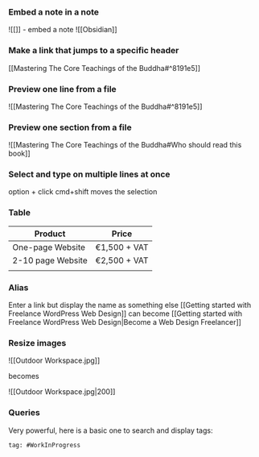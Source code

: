 ### Embed a note in a note
![[]] - embed a note
![[Obsidian]]

### Make a link that jumps to a specific header
[[Mastering The Core Teachings of the Buddha#^8191e5]]


### Preview one line from a file
![[Mastering The Core Teachings of the Buddha#^8191e5]]




### Preview one section from a file
![[Mastering The Core Teachings of the Buddha#Who should read this book]]


### Select and type on multiple lines at once
option + click
cmd+shift moves the selection 


### Table

| Product           | Price        |
| ----------------- | ------------ |
| One-page Website  | €1,500 + VAT |
| 2-10 page Website | €2,500 + VAT |
|                   |              |


### Alias
Enter a link but display the name as something else
[[Getting started with Freelance WordPress Web Design]]
can become
[[Getting started with Freelance WordPress Web Design|Become a Web Design Freelancer]]



### Resize images

![[Outdoor Workspace.jpg]] 

becomes

![[Outdoor Workspace.jpg|200]]


### Queries
Very powerful, here is a basic one to search and display tags:

``` query
tag: #WorkInProgress 
```
